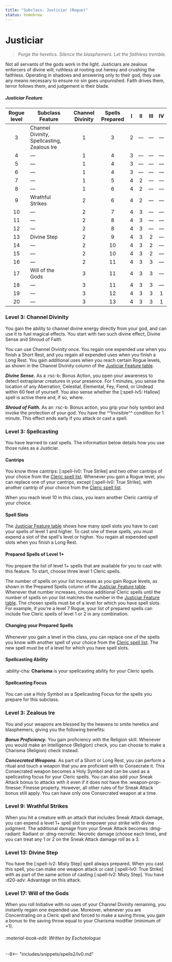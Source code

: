 ```yaml
---
title: "Subclass: Justiciar (Rogue)"
status: homebrew
---
```


<p style="display:none">
Purge the heretics. Silence the blasphemers. Let the faithless tremble.
</p>

# Justiciar

> *Purge the heretics. Silence the blasphemers. Let the faithless tremble.*
 
Not all servants of the gods work in the light. Justiciars are zealous enforcers of divine will; ruthless at rooting out heresy and crushing the faithless. Operating in shadows and answering only to their god, they use any means necessary to ensure no sin goes unpunished. Faith drives them, terror follows them, and judgement is their blade.

##### Justiciar Feature

| Rogue level | Subclass Feature | Channel Divinity | Spells Prepared | I | II | III | IV |
|:-:|---|:-:|:-:|:-:|:-:|:-:|:-:|
| 3 | Channel Divinity, Spellcasting, Zealous Ire | 1 | 3 | 2 | — | — | — |
| 4 | — | 1 | 4 | 3 | — | — | — |
| 5 | — | 1 | 4 | 3 | — | — | — |
| 6 | — | 1 | 4 | 3 | — | — | — |
| 7 | — | 1 | 5 | 4 | 2 | — | — |
| 8 | — | 1 | 6 | 4 | 2 | — | — |
| 9 | Wrathful Strikes | 2 | 6 | 4 | 2 | — | — |
| 10 | — | 2 | 7 | 4 | 3 | — | — |
| 11 | — | 2 | 8 | 4 | 3 | — | — |
| 12 | — | 2 | 8 | 4 | 3 | — | — |
| 13 | Divine Step | 2 | 9 | 4 | 3 | 2 | — |
| 14 | — | 2 | 10 | 4 | 3 | 2 | — |
| 15 | — | 2 | 10 | 4 | 3 | 2 | — |
| 16 | — | 2 | 11 | 4 | 3 | 3 | — |
| 17 | Will of the Gods | 3 | 11 | 4 | 3 | 3 | — |
| 18 | — | 3 | 11 | 4 | 3 | 3 | — |
| 19 | — | 3 | 12 | 4 | 3 | 3 | 1 |
| 20 | — | 3 | 13 | 4 | 3 | 3 | 1 |

### Level 3: Channel Divinity

You gain the ability to channel divine energy directly from your god, and can use it to fuel magical effects. You start with two such divine effect, Divine Sense and Shroud of Faith.

You can use Channel Divinity once. You regain one expended use when you finish a Short Rest, and you regain all expended uses when you finish a Long Rest. You gain additional uses when you reach certain Rogue levels, as shown in the Channel Divinity column of the [Justiciar Feature table].

***Divine Sense.*** As a :rsc-b: Bonus Action, you open your awareness to detect extraplanar creatures in your presence. For 1 minutes, you sense the location of any Aberration, Celestial, Elemental, Fey, Fiend, or Undead within 60 feet of yourself. You also sense whether the [:spell-lv5: Hallow] spell is active there and, if so, where.

***Shroud of Faith.*** As an :rsc-b: Bonus action, you grip your holy symbol and invoke the protection of your god. You have the ^^Invisible^^ condition for 1 minute. This effect ends early if you attack or cast a spell.

### Level 3: Spellcasting

You have learned to cast spells. The information below details how you use those rules as a Justiciar.

#### Cantrips

You know three cantrips: [:spell-lv0: True Strike] and two other cantrips of your choice from the [Cleric spell list]. Whenever you gain a Rogue level, you can replace one of your cantrips, except [:spell-lv0: True Strike], with another cantrip of your choice from the [Cleric spell list].

When you reach level 10 in this class, you learn another Cleric cantrip of your choice.

#### Spell Slots

The [Justiciar Feature table] shows how many spell slots you have to cast your spells of level 1 and higher. To cast one of these spells, you must expend a slot of the spell's level or higher. You regain all expended spell slots when you finish a Long Rest.

#### Prepared Spells of Level 1+

You prepare the list of level 1+ spells that are available for you to cast with this feature. To start, choose three level 1 Cleric spells.

The number of spells on your list increases as you gain Rogue levels, as shown in the Prepared Spells column of the [Justiciar Feature table]. Whenever that number increases, choose additional Cleric spells until the number of spells on your list matches the number in the [Justiciar Feature table]. The chosen spells must be of a level for which you have spell slots. For example, if you're a level 7 Rogue, your list of prepared spells can include five Cleric spells of level 1 or 2 in any combination.

#### Changing your Prepared Spells

Whenever you gain a level in this class, you can replace one of the spells you know with another spell of your choice from the [Cleric spell list]. The new spell must be of a level for which you have spell slots.

#### Spellcasting Ability

:ability-cha: **Charisma** is your spellcasting ability for your Cleric spells.

#### Spellcasting Focus

You can use a Holy Symbol as a Spellcasting Focus for the spells you prepare for this subclass.

### Level 3: Zealous Ire

You and your weapons are blessed by the heavens to smite heretics and blasphemers, giving you the following benefits:

***Bonus Proficiency.*** You gain proficiency with the Religion skill. Whenever you would make an Intelligence (Religion) check, you can choose to make a Charisma (Religion) check instead.

***Concecrated Weapons.*** As part of a Short or Long Rest, you can perform a ritual and touch a weapon that you are proficient with to Consecrate it. This Consecrated weapon becomes a Holy Symbol and can be used as a spellcasting focus for your Cleric spells. You can also add your Sneak Attack bonus to attacks with it even if it does not have the :weapon-prop-finesse: Finesse property. However, all other rules of for Sneak Attack bonus still apply. You can have only one Consecrated weapon at a time.

### Level 9: Wrathful Strikes

When you hit a creature with an attack that includes Sneak Attack damage, you can expend a level 1+ spell slot to empower your strike with divine judgment. The additional damage from your Sneak Attack becomes :dmg-radiant: Radiant or :dmg-necrotic: Necrotic damage (choose each time), and you can treat any 1 or 2 on the Sneak Attack damage roll as a 3.

### Level 13: Divine Step

You have the [:spell-lv2: Misty Step] spell always prepared. When you cast this spell, you can make one weapon attack or cast [:spell-lv0: True Strike] with as part of the same action of casting [:spell-lv2: Misty Step]. You have :d20-adv: Advantage on this attack.

### Level 17: Will of the Gods

When you roll Initiative with no uses of your Channel Divinity remaining, you instantly regain one expended use. Moreover, whenever you are Concentrating on a Cleric spell and forced to make a saving throw, you gain a bonus to the saving throw equal to your Charisma modifier (minimum of +1).

###### :material-book-edit: Written by *Eschatologue*

--8<-- "includes/snippets/spells2/lv0.md"

[Cleric spell list]: ../../spells/class-specific/cleric.md
[Justiciar Feature table]: #justiciar-feature